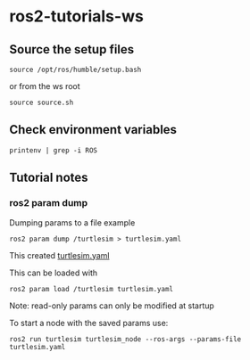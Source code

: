 # ros2-tutorials-ws

## Source the setup files
```
source /opt/ros/humble/setup.bash
```
or from the ws root
```
source source.sh
```

## Check environment variables
```
printenv | grep -i ROS
```

## Tutorial notes
### ros2 param dump
Dumping params to a file example
```
ros2 param dump /turtlesim > turtlesim.yaml
```
This created [turtlesim.yaml](turtlesim.yaml)

This can be loaded with
```
ros2 param load /turtlesim turtlesim.yaml
```

Note: read-only params can only be modified at startup

To start a node with the saved params use:
```
ros2 run turtlesim turtlesim_node --ros-args --params-file turtlesim.yaml
```
